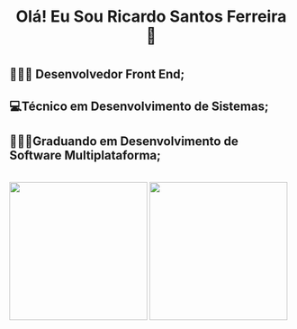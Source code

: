 <h1 align=center>Olá! Eu Sou Ricardo Santos Ferreira 👋<h1/>

## 👩🏽‍💻 Desenvolvedor Front End; 
## 💻Técnico em Desenvolvimento de Sistemas; 
## 👨🏽‍🎓Graduando em Desenvolvimento de Software Multiplataforma;

<br>

<div>

   <img height="245em" src="https://github-readme-stats.vercel.app/api/top-langs/?username=RickAe&show_icons&theme=dracula">
   <img height="245em" src="https://github-readme-stats.vercel.app/api?username=RickAE&show_icons=true&theme=dracula">
   
</div>
